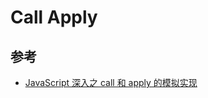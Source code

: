 # Call Apply

## 参考

- [JavaScript 深入之 call 和 apply 的模拟实现](https://github.com/mqyqingfeng/Blog/issues/11)
